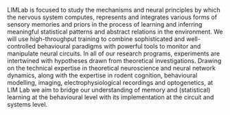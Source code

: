
LIMLab is focused to study the mechanisms and neural principles by which the nervous system computes, represents and integrates various forms of sensory memories and priors in the process of learning and inferring meaningful statistical patterns and abstract relations in the environment.
We will use high-throughput training to combine sophisticated and well-controlled behavioural paradigms with powerful tools to monitor and manipulate neural circuits. In all of our research programs, experiments are intertwined with hypotheses drawn from theoretical investigations.
Drawing on the technical expertise in theoretical neuroscience and neural network dynamics, along with the expertise in rodent cognition, behavioural modelling, imaging, electrophysiological recordings and optogenetics, 
at LIM Lab we aim to bridge our understanding of memory and (statistical) learning at the behavioural level with its implementation at the circuit and systems level. 
<!--

**Here are some ideas to get you started:**

🙋‍♀️ A short introduction - what is your organization all about?
🌈 Contribution guidelines - how can the community get involved?
👩‍💻 Useful resources - where can the community find your docs? Is there anything else the community should know?
🍿 Fun facts - what does your team eat for breakfast?
🧙 Remember, you can do mighty things with the power of [Markdown](https://docs.github.com/github/writing-on-github/getting-started-with-writing-and-formatting-on-github/basic-writing-and-formatting-syntax)
-->
